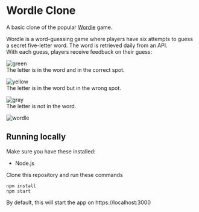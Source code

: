# Wordle Clone
A basic clone of the popular [Wordle](https://www.nytimes.com/games/wordle/index.html) game.

Wordle is a word-guessing game where players have six attempts to guess a secret five-letter word. The word is retrieved daily from an API.
<br>
With each guess, players receive feedback on their guess:
<br>

![green](https://andrewstephen.xyz/lotusa.svg)
<br>
The letter is in the word and in the correct spot.

![yellow](https://andrewstephen.xyz/lotusb.svg) 
<br>
The letter is in the word but in the wrong spot.

![gray](https://andrewstephen.xyz/lotusc.svg) 
<br>
The letter is not in the word.

![wordle](https://andrewstephen.xyz/lotus2.png)

## Running locally

Make sure you have these installed:
* Node.js

Clone this repository and run these commands
```[console]
npm install
npm start
```

By default, this will start the app on https://localhost:3000
